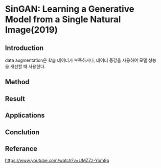 # SinGAN: Learning a Generative Model from a Single Natural Image(2019)

## Introduction
data augmentation은 학습 데이터가 부족하거나, 데이터 증강을 사용하여 모델 성능을 개선할 때 사용한다.  


## Method



## Result 


## Applications


## Conclution


## Referance
https://www.youtube.com/watch?v=UMZZz-Yom9g  
